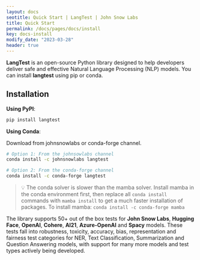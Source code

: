 ```yaml
---
layout: docs
seotitle: Quick Start | LangTest | John Snow Labs
title: Quick Start
permalink: /docs/pages/docs/install
key: docs-install
modify_date: "2023-03-28"
header: true
---
```


<div class="main-docs" markdown="1"><div class="h3-box" markdown="1">

**LangTest** is an open-source Python library designed to help developers deliver safe and effective Natural Language Processing (NLP) models.
You can install **langtest** using pip or conda.

</div><div class="h3-box" markdown="1">

## Installation

**Using PyPI**:

```sh
pip install langtest
```

**Using Conda**: 

Download from johnsnowlabs or conda-forge channel.

```sh
# Option 1: From the johnsowlabs channel
conda install -c johnsnowlabs langtest

# Option 2: From the conda-forge channel
conda install -c conda-forge langtest
```

> :bulb: The conda solver is slower than the mamba solver. Install mamba in the 
> conda environment first, then replace all `conda install` commands with 
> `mamba install` to get a much faster installation of packages.
> To install mamba: `conda install -c conda-forge mamba`  

The library supports 50+ out of the box tests for **John Snow Labs**, **Hugging Face**, **OpenAI**, **Cohere**, **AI21**, **Azure-OpenAI** and **Spacy** models. These tests fall into robustness, toxicity, accuracy, bias, representation and fairness test categories for NER, Text Classification, Summarization and Question Answering models, with support for many more models and test types actively being developed.

</div></div>